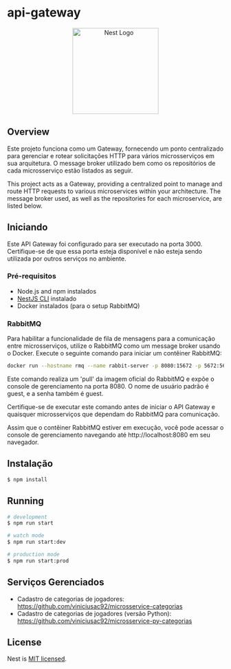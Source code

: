 # api-gateway
<p align="center">
  <a href="http://nestjs.com/" target="blank"><img src="https://nestjs.com/img/logo-small.svg" width="200" alt="Nest Logo" /></a>
</p>

[circleci-image]: https://img.shields.io/circleci/build/github/nestjs/nest/master?token=abc123def456
[circleci-url]: https://circleci.com/gh/nestjs/nest

 
## Overview

Este projeto funciona como um Gateway, fornecendo um ponto centralizado para gerenciar e rotear solicitações HTTP para vários microsserviços em sua arquitetura. O message broker utilizado bem como os repositórios de cada microsserviço estão listados as seguir.

This project acts as a Gateway, providing a centralized point to manage and route HTTP requests to various microservices within your architecture. The message broker used, as well as the repositories for each microservice, are listed below.

## Iniciando

Este API Gateway foi configurado para ser executado na porta 3000. Certifique-se de que essa porta esteja disponível e não esteja sendo utilizada por outros serviços no ambiente.

### Pré-requisitos

- Node.js and npm instalados
- [NestJS CLI](https://docs.nestjs.com/cli/overview) instalado
- Docker instalados (para o setup RabbitMQ)

### RabbitMQ

Para habilitar a funcionalidade de fila de mensagens para a comunicação entre microsserviços, utilize o RabbitMQ como um message broker usando o Docker. Execute o seguinte comando para iniciar um contêiner RabbitMQ:


```bash
docker run --hostname rmq --name rabbit-server -p 8080:15672 -p 5672:5672 rabbitmq:3-management
```

Este comando realiza um 'pull' da imagem oficial do RabbitMQ e expõe o console de gerenciamento na porta 8080. O nome de usuário padrão é guest, e a senha também é guest.

Certifique-se de executar este comando antes de iniciar o API Gateway e quaisquer microsserviços que dependam do RabbitMQ para comunicação.

Assim que o contêiner RabbitMQ estiver em execução, você pode acessar o console de gerenciamento navegando até http://localhost:8080 em seu navegador.

## Instalação

```bash
$ npm install
```

## Running

```bash
# development
$ npm run start

# watch mode
$ npm run start:dev

# production mode
$ npm run start:prod
```

## Serviços Gerenciados

- Cadastro de categorias de jogadores: https://github.com/viniciusac92/microsservice-categorias
- Cadastro de categorias de jogadores (versão Python): https://github.com/viniciusac92/microsservice-py-categorias




## License

Nest is [MIT licensed](LICENSE).

